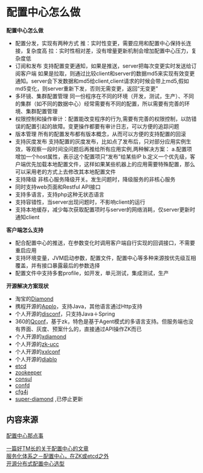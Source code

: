 # 配置中心怎么做



**配置中心怎么做**

* 配置分发，实现有两种方式 推：实时性变更，需要应用和配置中心保持长连接，复杂度高 拉：实时性相对差，没有增量更新机制会增加配置中心压力，复杂度低
* 订阅和发布 支持配置变更通知，如果是推送，server把每次变更实时发送给订阅客户端 如果是拉取，则通过比较client和server的数据md5来实现有效变更通知。server会下发数据和md5给client,client请求的时候会带上md5,假如md5变化，则server重新下发，否则无需变更，返回”无变更”
* 多环镜、集群配置管理 同一份程序在不同的环境（开发，测试，生产）、不同的集群（如不同的数据中心）经常需要有不同的配置，所以需要有完善的环境、集群配置管理
* 权限控制和操作审计：配置能改变程序的行为,需要有完善的权限控制，以防错误的配置引起的故障。变更操作都要有审计日志，可以方便的追踪问题
* 版本管理 所有的配置发布都有版本概念，从而可以方便的支持配置的回滚
* 支持灰度发布 支持配置的灰度发布，比如点了发布后，只对部分应用实例生效，等观察一段时间没问题后再推给所有应用实例,两种解决方案： a.配置项增加一个host属性，表示这个配置项只“发布”给某些IP b.定义一个优先级，客户端优先加载本地配置文件，这样如果某些机器上的应用需要特殊配置，那么可以采用老的方式上去修改其本地配置文件
* 支持降级 非核心服务降级开关。发生问题时，降级服务的非核心服务
* 同时支持web页面和Restful API接口
* 支持多语言，支持php这种无状态语言
* 支持容错性，当server出现问题时，不影响client的运行
* 支持本地缓存，减少每次获取配置项时与server的网络消耗，仅server更新时通知client

**客户端怎么支持**

* 配合配置中心的推送，在参数变化时调用客户端自行实现的回调接口，不需要重启应用
* 支持环境变量，JVM启动参数，配置文件，配置中心等多种来源按优先级互相覆盖，并有接口暴露最后的参数选择
* 配置文件中支持多套profile，如开发，单元测试，集成测试，生产

**开源解决方案现状**

* 淘宝的[Diamond](http://deadline.top/2016/11/23/%E9%85%8D%E7%BD%AE%E4%B8%AD%E5%BF%83%E9%82%A3%E7%82%B9%E4%BA%8B/)
* 携程开源的[Applo](https://github.com/ctripcorp/apollo)，支持Java，其他语言通过Http支持
* 个人开源的[disconf](https://github.com/knightliao/disconf/tree/master/disconf-web)，只支持Java＋Spring
* 360的[Qconf](https://github.com/Qihoo360/QConf)，基于zk，特色是基于Agent模式的多语言支持。但服务端也没有界面、灰度、预案什么的，直接通过API操作ZK而已
* 个人开源的[xdiamond](https://github.com/hengyunabc/xdiamond)
* 个人开源的[zk-ucc](https://github.com/cncduLee/zk-ucc)
* 个人开源的[xxlconf](https://github.com/xuxueli/xxl-conf)
* 个人开源的[diablo](https://github.com/ihaolin/diablo)
* [etcd](https://github.com/coreos/etcd)
* [zookeeper](https://zookeeper.apache.org/)
* [consul](https://www.consul.io/)
* [confd](https://github.com/kelseyhightower/confd)
* [cfg4j](http://www.cfg4j.org/)
* [super-diamond](https://github.com/melin/super-diamond) ,已停止更新





## 内容来源

[配置中心那点事](http://deadline.top/2016/11/23/%E9%85%8D%E7%BD%AE%E4%B8%AD%E5%BF%83%E9%82%A3%E7%82%B9%E4%BA%8B/)

[一篇好TM长的关于配置中心的文章](http://jm.taobao.org/2016/09/28/an-article-about-config-center/)  
[服务化体系之－配置中心，在ZK或etcd之外](http://calvin1978.blogcn.com/articles/serviceconfig.html)  
[开源分布式配置中心选型](http://vernonzheng.com/2015/02/09/%E5%BC%80%E6%BA%90%E5%88%86%E5%B8%83%E5%BC%8F%E9%85%8D%E7%BD%AE%E4%B8%AD%E5%BF%83%E9%80%89%E5%9E%8B/)  


